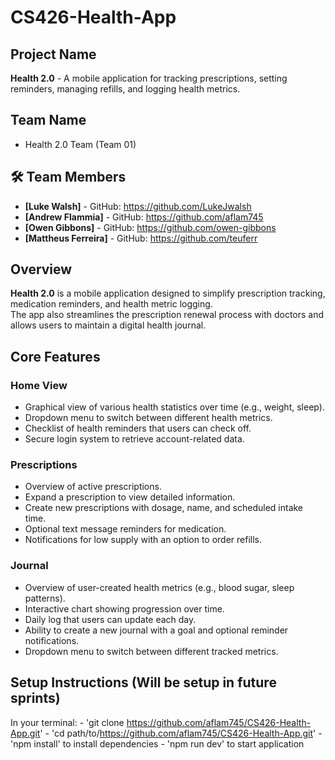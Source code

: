 # CS426-Health-App

## Project Name
**Health 2.0** - A mobile application for tracking prescriptions, setting reminders, managing refills, and logging health metrics.

## Team Name
- Health 2.0 Team (Team 01)

## 🛠️ Team Members
- **[Luke Walsh]** - GitHub: https://github.com/LukeJwalsh
- **[Andrew Flammia]** - GitHub: https://github.com/aflam745
- **[Owen Gibbons]** - GitHub: https://github.com/owen-gibbons
- **[Mattheus Ferreira]** - GitHub: https://github.com/teuferr

## Overview
**Health 2.0** is a mobile application designed to simplify prescription tracking, medication reminders, and health metric logging.  
The app also streamlines the prescription renewal process with doctors and allows users to maintain a digital health journal.

## Core Features

### Home View
- Graphical view of various health statistics over time (e.g., weight, sleep).
- Dropdown menu to switch between different health metrics.
- Checklist of health reminders that users can check off.
- Secure login system to retrieve account-related data.

### Prescriptions
- Overview of active prescriptions.
- Expand a prescription to view detailed information.
- Create new prescriptions with dosage, name, and scheduled intake time.
- Optional text message reminders for medication.
- Notifications for low supply with an option to order refills.

### Journal
- Overview of user-created health metrics (e.g., blood sugar, sleep patterns).
- Interactive chart showing progression over time.
- Daily log that users can update each day.
- Ability to create a new journal with a goal and optional reminder notifications.
- Dropdown menu to switch between different tracked metrics.

## Setup Instructions (Will be setup in future sprints)
  In your terminal:
    - 'git clone https://github.com/aflam745/CS426-Health-App.git'
    - 'cd path/to/https://github.com/aflam745/CS426-Health-App.git'
    - 'npm install' to install dependencies
    - 'npm run dev' to start application
